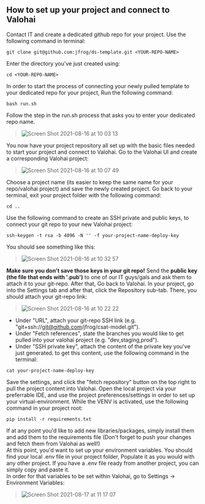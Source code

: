 ## How to set up your project and connect to Valohai
Contact IT and create a dedicated github repo for your project.
Use the following command in terminal:
```
git clone git@github.com:jfrog/ds-template.git <YOUR-REPO-NAME>
```
Enter the directory you've just created using:
```
cd <YOUR-REPO-NAME>
```
In order to start the process of connecting your newly pulled template to your dedicated repo for your project, Run the following command:
```
bash run.sh
```
Follow the step in the run.sh process that asks you to enter your dedicated repo name.
> ![Screen Shot 2021-08-16 at 10 03 13](https://user-images.githubusercontent.com/46316863/129524187-c8e9af4b-baf7-4b22-ad47-42a7c8ddf1ce.png)
 
You now have your project repository all set up with the basic files needed to start your project and connect to Valohai.
Go to the Valohai UI and create a corresponding Valohai project:
> ![Screen Shot 2021-08-16 at 10 07 49](https://user-images.githubusercontent.com/46316863/129524673-46a909a7-37cb-4627-b1ad-87ba449fe94a.png)

Choose a project name (its easier to keep the same name for your repo/valohai project) and save the newly created project.
Go back to your terminal, exit your project folder with the following command:
```
cd ..
```
Use the following command to create an SSH private and public keys, to connect your git repo to your new Valohai project:
```
ssh-keygen -t rsa -b 4096 -N '' -f your-project-name-deploy-key

```
You should see something like this:
> ![Screen Shot 2021-08-16 at 10 32 57](https://user-images.githubusercontent.com/46316863/129527442-4f598944-e868-4f97-b674-fec2166c2933.png)

<b>Make sure you don't save those keys in your git repo!</b>
Send the <b>public key (the file that ends with '.pub')</b> to one of our IT guys/gals and ask them to attach it to your git-repo.
After that, Go back to Valohai. In your project, go into the Settings tab and after that, click the Repository sub-tab. There, you should attach your git-repo link:
> ![Screen Shot 2021-08-16 at 10 22 22](https://user-images.githubusercontent.com/46316863/129527630-e30cd686-5cd2-465a-b4c7-ef94e4d6627c.png)
* Under "URL", attach your git-repo SSH link (e.g. "git+ssh://git@github.com/jfrog/csat-model.git").
* Under "Fetch references", state the branches you would like to get pulled into your valohai project (e.g. "dev,staging,prod").
* Under "SSH private key", attach the content of the private key you've just generated. to get this content, use the following command in the terminal:
```
cat your-project-name-deploy-key
```
Save the settings, and click the "fetch repository" button on the top right to pull the project content into Valohai.
Open the local project via your preferrable IDE, and use the project preferences/settings in order to set up your virtual-environment.
While the VENV is activated, use the following command in your project root:
```
pip install -r requirements.txt
```
If at any point you'd like to add new libraries/packages, simply install them and add them to the requirements file (Don't forget to push your changes and fetch them from Valohai as well!)
<br/>
At this point, you'd want to set up your environment variables. You should find your local .env file in your project folder,
Populate it as you would with any other project. If you have a .env file ready from another project, you can simply copy and paste it.
<br/>
In order for that variables to be set within Valohai, go to Settings -> Environment Variables:
> ![Screen Shot 2021-08-17 at 11 17 07](https://user-images.githubusercontent.com/46316863/129690065-120193e0-bb81-46cd-9583-ec0739d5357e.png)

